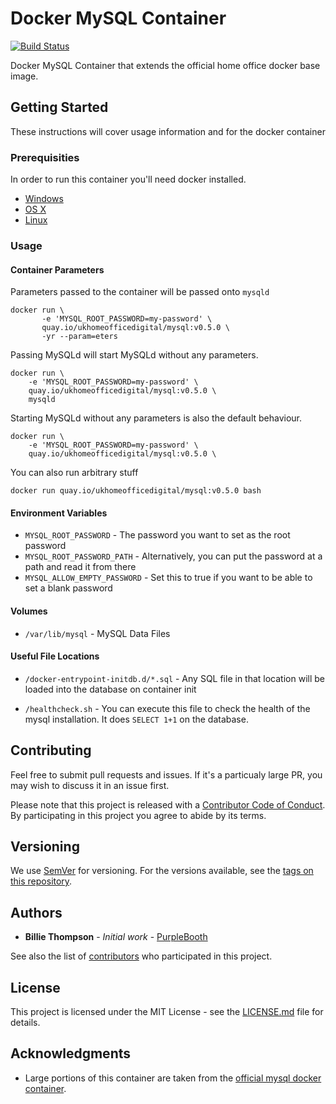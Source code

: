 # Docker MySQL Container

[![Build Status](https://travis-ci.org/UKHomeOffice/docker-mysql.svg?branch=master)](https://travis-ci.org/UKHomeOffice/docker-mysql)

Docker MySQL Container that extends the official home office docker base image.

## Getting Started

These instructions will cover usage information and for the docker container 

### Prerequisities


In order to run this container you'll need docker installed.

* [Windows](https://docs.docker.com/windows/started)
* [OS X](https://docs.docker.com/mac/started/)
* [Linux](https://docs.docker.com/linux/started/)

### Usage

#### Container Parameters

Parameters passed to the container will be passed onto `mysqld`

```shell
docker run \
       -e 'MYSQL_ROOT_PASSWORD=my-password' \
       quay.io/ukhomeofficedigital/mysql:v0.5.0 \
       -yr --param=eters
```

Passing MySQLd  will start MySQLd without any parameters.  

```shell
docker run \
    -e 'MYSQL_ROOT_PASSWORD=my-password' \
    quay.io/ukhomeofficedigital/mysql:v0.5.0 \
    mysqld
```

Starting MySQLd without any parameters is also the default behaviour.

```shell
docker run \
    -e 'MYSQL_ROOT_PASSWORD=my-password' \
    quay.io/ukhomeofficedigital/mysql:v0.5.0 \
```

You can also run arbitrary stuff

```shell
docker run quay.io/ukhomeofficedigital/mysql:v0.5.0 bash
```

#### Environment Variables

* `MYSQL_ROOT_PASSWORD` - The password you want to set as the root password
* `MYSQL_ROOT_PASSWORD_PATH` - Alternatively, you can put the password at a path and read it from 
  there
* `MYSQL_ALLOW_EMPTY_PASSWORD` - Set this to true if you want to be able to set a blank password

#### Volumes

* `/var/lib/mysql` - MySQL Data Files

#### Useful File Locations

* `/docker-entrypoint-initdb.d/*.sql` - Any SQL file in that location will be loaded into the 
  database on container init 
  
* `/healthcheck.sh` - You can execute this file to check the health of the mysql installation. It 
  does `SELECT 1+1` on the database.

## Contributing

Feel free to submit pull requests and issues. If it's a particualy large PR, you may wish to discuss
it in an issue first.

Please note that this project is released with a [Contributor Code of Conduct](code_of_conduct.md). 
By participating in this project you agree to abide by its terms.

## Versioning

We use [SemVer](http://semver.org/) for versioning. For the versions available, see the 
[tags on this repository](https://github.com/UKHomeOffice/docker-mysql/tags). 

## Authors

* **Billie Thompson** - *Initial work* - [PurpleBooth](https://github.com/PurpleBooth)

See also the list of [contributors](https://github.com/UKHomeOffice/docker-mysql/contributors) who 
participated in this project.

## License

This project is licensed under the MIT License - see the [LICENSE.md](LICENSE.md) file for details.

## Acknowledgments

* Large portions of this container are taken from the 
  [official mysql docker container](https://hub.docker.com/_/mysql/).
